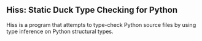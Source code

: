Hiss: Static Duck Type Checking for Python
------------

Hiss is a program that attempts to type-check Python source files by using
type inference on Python structural types.
